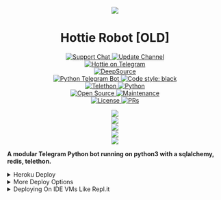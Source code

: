 <p align="center">
  <img src="https://telegra.ph/file/7cab440852751e60368c1.jpg">
<p>

<h1 align="center">
    Hottie Robot [OLD]
</h1>

<p align="center">
<a href="https://t.me/SU57support"> <img src="https://img.shields.io/badge/Support-Chat-blue?&logo=telegram" alt="Support Chat" /> </a>
<a href="https://t.me/SU57Updates"> <img src="https://img.shields.io/badge/Update-Channel-blue?&logo=telegram" alt="Update Channel" /> </a><br>
<a href="https://t.me/SU57Robot"> <img src="https://img.shields.io/badge/Hottie_Robot-blue?&logo=telegram" alt="Hottie on Telegram" /> </a><br>
<a href="https://deepsource.io/gh/AASFCYBERKING/HottieRobot/?ref=repository-badge"><img src="https://static.deepsource.io/deepsource-badge-light-mini.svg" alt="DeepSource"></a><br>
<a href="https://python-telegram-bot.org"> <img src="https://img.shields.io/badge/PTB-13.5-brightgreen?&style=flat-round&logo=github" alt="Python Telegram Bot" /> </a>
<a href="https://github.com/XTQ067/black"><img alt="Code style: black" src="https://img.shields.io/badge/code%20style-black-000000.svg"></a><br>
<a href="https://docs.telethon.dev"> <img src="https://img.shields.io/badge/Telethon-1.16.4-brightgreen?&style=flat-round&logo=github" alt="Telethon" /> </a>
<a href="https://docs.python.org"> <img src="https://img.shields.io/badge/Python-3.9.7-brightgreen?&style=flat-round&logo=python" alt="Python" /> </a><br>
<a href="https://github.com/XTQ067"> <img src="https://badges.frapsoft.com/os/v1/open-source.svg?v=103" alt="Open Source" /> </a>
<a href="https://GitHub.com/XTQ067/SU57RoBot"> <img src="https://img.shields.io/badge/Maintained-Yes-brightgreen.svg" alt="Maintenance" /> </a><br>
<a href="https://github.com/XTQ067/SU57Robot/blob/main/LICENSE"> <img src="https://img.shields.io/badge/License-GPLv3-blue.svg" alt="License" /> </a>
<a href="https://makeapullrequest.com"> <img src="https://img.shields.io/badge/PRs-Welcome-blue.svg?style=flat-round" alt="PRs" /> </a>
</p>

<p align="center">
<a href="https://github.com/XTQ067/HottieRobot/fork">
    <img src="https://img.shields.io/github/forks/AASFCYBERKING/HottieRobot?label=Forks&style=social">
</a><br>
<a href="https://github.com/XTQ067/SU57Robot/stargazers">
    <img src="https://img.shields.io/github/stars/XTQ067/SU57RoBot?label=Stars&style=social">
</a><br>
<a href="https://github.com/XTQ067/SU57Robot/issues">
    <img src="https://img.shields.io/github/issues/XTQ067/SU57RoBot?label=Issues&style=social&logo=github">
</a><br>
<a href="https://github.com/XTQ067/SU57Robot/graphs/contributors">
    <img src="https://img.shields.io/github/contributors/XTQ067/SU57RoBot?label=Contributors&style=social&logo=github">
</a><br>
<a href="https://github.com/XTQ067/SU57Robot/archive/refs/heads/main.zip">
    <img src="https://img.shields.io/github/repo-size/XTQ067/SU57RoBot?label=Repo Size&style=social&logo=github">
</a>
</p>

**A modular Telegram Python bot running on python3 with a sqlalchemy, redis, telethon.**

<details>
	<summary>Heroku Deploy</summary>
	<br>
	<b>
The Easiest Way to Deploy This Bot is Via Heroku.
		In Order To deploy, You Just Have Fill The Necessary Environment Variables and Done!</b>
	
  <h1>
    <p align="center">
        <a href="https://heroku.com/deploy?template=https://github.com/XTQ067/SU57RoBot">
            <img src="https://www.herokucdn.com/deploy/button.svg" alt="Deploy">
        </a>
    </p>
</h1>

</details> 

<details>
    <summary>More Deploy Options</summary>
    <br>
    <p align="center">

    Deploying on Local Machine

</p>

```console
    ~$ git clone https://github.com/XTQ067/SU57Robot
    ~$ cd HottieRobot
    ~$ cp sample_config.py config.py
```

Edit Config.py with your own Values

Start with ```python -m Hottie_Robot```

</details>    

<details>
     <summary>Deploying On IDE VMs Like Repl.it</summary>
       <br>
         <p align="left">
            <b> 

            Refer to Deploying On Local Machine.

 </b>
</p>
</details>
